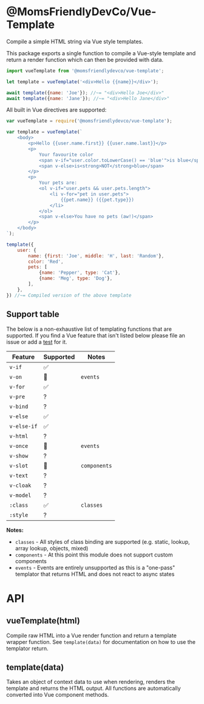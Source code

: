 @MomsFriendlyDevCo/Vue-Template
===============================
Compile a simple HTML string via Vue style templates.

This package exports a single function to compile a Vue-style template and return a render function which can then be provided with data.

```javascript
import vueTemplate from '@momsfriendlydevco/vue-template';

let template = vueTemplate('<div>Hello {{name}}</div>');

await template({name: 'Joe'}); //~= "<div>Hello Joe</div>"
await template({name: 'Jane'}); //~= "<div>Hello Jane</div>"
```


All built in Vue directives are supported:

```javascript
var vueTemplate = require('@momsfriendlydevco/vue-template');

var template = vueTemplate(`
	<body>
		<p>Hello {{user.name.first}} {{user.name.last}}</p>
		<p>
			Your favourite color
			<span v-if="user.color.toLowerCase() == 'blue'">is blue</span>
			<span v-else>is<strong>NOT</strong>blue</span>
		</p>
		<p>
			Your pets are:
			<ol v-if="user.pets && user.pets.length">
				<li v-for="pet in user.pets">
					{{pet.name}} ({{pet.type}})
				</li>
			</ol>
			<span v-else>You have no pets (aw!)</span>
		</p>
	</body>
`);

template({
	user: {
		name: {first: 'Joe', middle: 'H', last: 'Random'},
		color: 'Red',
		pets: [
			{name: 'Pepper', type: 'Cat'},
			{name: 'Meg', type: 'Dog'},
		],
	},
}) //~= Compiled version of the above template
```


Support table
-------------
The below is a non-exhaustive list of templating functions that are supported.
If you find a Vue feature that isn't listed below please file an issue or add a [test](./test) for it.


| Feature     | Supported          | Notes        |
|-------------|--------------------|--------------|
| `v-if`      | :white_check_mark: |              |
| `v-on`      | :no_entry_sign:    | `events`     |
| `v-for`     | :white_check_mark: |              |
| `v-pre`     | ?                  |              |
| `v-bind`    | ?                  |              |
| `v-else`    | :white_check_mark: |              |
| `v-else-if` | :white_check_mark: |              |
| `v-html`    | ?                  |              |
| `v-once`    | :no_entry_sign:    | `events`     |
| `v-show`    | ?                  |              |
| `v-slot`    | :no_entry_sign:    | `components` |
| `v-text`    | ?                  |              |
| `v-cloak`   | ?                  |              |
| `v-model`   | ?                  |              |
| `:class`    | :white_check_mark: | `classes`    |
| `:style`    | ?                  |              |


**Notes:**
* `classes` - All styles of class binding are supported (e.g. static, lookup, array lookup, objects, mixed)
* `components` - At this point this module does not support custom components
* `events` - Events are entirely unsupported as this is a "one-pass" templator that returns HTML and does not react to async states


API
===

vueTemplate(html)
-----------------
Compile raw HTML into a Vue render function and return a template wrapper function. See `template(data)` for documentation on how to use the templator return.


template(data)
--------------
Takes an object of context data to use when rendering, renders the template and returns the HTML output.
All functions are automatically converted into Vue component methods.
